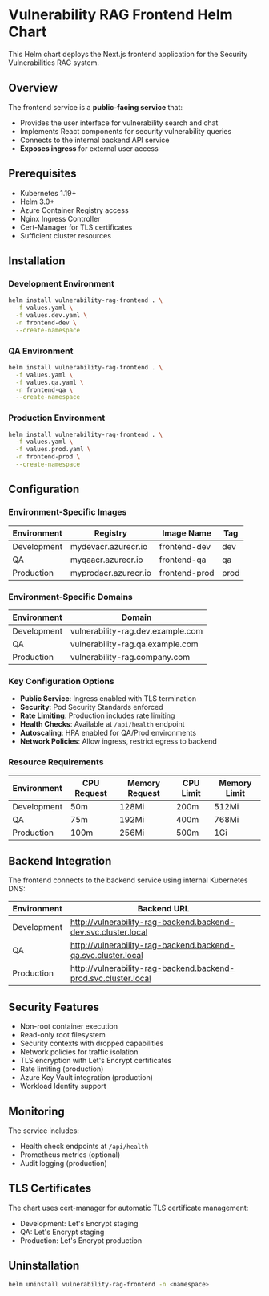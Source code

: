 # Vulnerability RAG Frontend Helm Chart

This Helm chart deploys the Next.js frontend application for the Security Vulnerabilities RAG system.

## Overview

The frontend service is a **public-facing service** that:
- Provides the user interface for vulnerability search and chat
- Implements React components for security vulnerability queries
- Connects to the internal backend API service
- **Exposes ingress** for external user access

## Prerequisites

- Kubernetes 1.19+
- Helm 3.0+
- Azure Container Registry access
- Nginx Ingress Controller
- Cert-Manager for TLS certificates
- Sufficient cluster resources

## Installation

### Development Environment
```bash
helm install vulnerability-rag-frontend . \
  -f values.yaml \
  -f values.dev.yaml \
  -n frontend-dev \
  --create-namespace
```

### QA Environment
```bash
helm install vulnerability-rag-frontend . \
  -f values.yaml \
  -f values.qa.yaml \
  -n frontend-qa \
  --create-namespace
```

### Production Environment
```bash
helm install vulnerability-rag-frontend . \
  -f values.yaml \
  -f values.prod.yaml \
  -n frontend-prod \
  --create-namespace
```

## Configuration

### Environment-Specific Images

| Environment | Registry | Image Name | Tag |
|------------|----------|------------|-----|
| Development | mydevacr.azurecr.io | frontend-dev | dev |
| QA | myqaacr.azurecr.io | frontend-qa | qa |
| Production | myprodacr.azurecr.io | frontend-prod | prod |

### Environment-Specific Domains

| Environment | Domain |
|------------|---------|
| Development | vulnerability-rag.dev.example.com |
| QA | vulnerability-rag.qa.example.com |
| Production | vulnerability-rag.company.com |

### Key Configuration Options

- **Public Service**: Ingress enabled with TLS termination
- **Security**: Pod Security Standards enforced
- **Rate Limiting**: Production includes rate limiting
- **Health Checks**: Available at `/api/health` endpoint
- **Autoscaling**: HPA enabled for QA/Prod environments
- **Network Policies**: Allow ingress, restrict egress to backend

### Resource Requirements

| Environment | CPU Request | Memory Request | CPU Limit | Memory Limit |
|------------|-------------|----------------|-----------|--------------|
| Development | 50m | 128Mi | 200m | 512Mi |
| QA | 75m | 192Mi | 400m | 768Mi |
| Production | 100m | 256Mi | 500m | 1Gi |

## Backend Integration

The frontend connects to the backend service using internal Kubernetes DNS:

| Environment | Backend URL |
|------------|-------------|
| Development | http://vulnerability-rag-backend.backend-dev.svc.cluster.local |
| QA | http://vulnerability-rag-backend.backend-qa.svc.cluster.local |
| Production | http://vulnerability-rag-backend.backend-prod.svc.cluster.local |

## Security Features

- Non-root container execution
- Read-only root filesystem
- Security contexts with dropped capabilities
- Network policies for traffic isolation
- TLS encryption with Let's Encrypt certificates
- Rate limiting (production)
- Azure Key Vault integration (production)
- Workload Identity support

## Monitoring

The service includes:
- Health check endpoints at `/api/health`
- Prometheus metrics (optional)
- Audit logging (production)

## TLS Certificates

The chart uses cert-manager for automatic TLS certificate management:
- Development: Let's Encrypt staging
- QA: Let's Encrypt staging
- Production: Let's Encrypt production

## Uninstallation

```bash
helm uninstall vulnerability-rag-frontend -n <namespace>
```